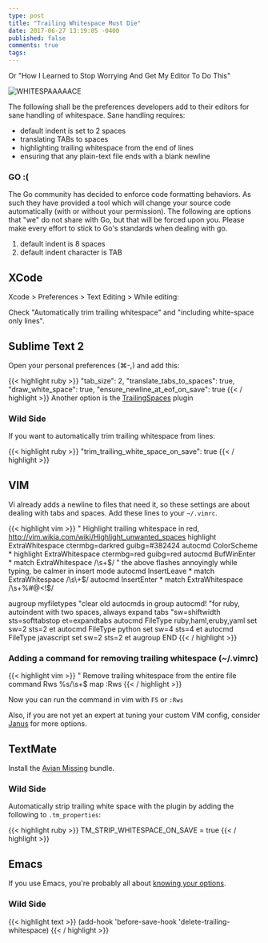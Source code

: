 ```yaml
---
type: post
title: "Trailing Whitespace Must Die"
date: 2017-06-27 13:19:05 -0400
published: false
comments: true
tags:
---
```


Or "How I Learned to Stop Worrying And Get My Editor To Do This"

![WHITESPAAAAACE](http://i.imgur.com/JeYcDUQ.jpg)

The following shall be the preferences developers add to their editors for sane handling of whitespace. Sane handling requires:
* default indent is set to 2 spaces
* translating TABs to spaces
* highlighting trailing whitespace from the end of lines
* ensuring that any plain-text file ends with a blank newline

### GO :(

The Go community has decided to enforce code formatting behaviors.  As such they have provided a tool which will change your source code automatically (with or without your permission).  The following are options that "we" do not share with Go, but that will be forced upon you.  Please make every effort to stick to Go's standards when dealing with go.

1. default indent is 8 spaces
1. default indent character is TAB

## XCode

Xcode > Preferences > Text Editing > While editing:

Check "Automatically trim trailing whitespace" and "including white-space only lines".

## Sublime Text 2

Open your personal preferences (⌘-,) and add this:

{{< highlight ruby >}}
"tab_size": 2,
"translate_tabs_to_spaces": true,
"draw_white_space": true,
"ensure_newline_at_eof_on_save": true
{{< / highlight >}}
Another option is the [TrailingSpaces](https://github.com/SublimeText/TrailingSpaces) plugin

### Wild Side

If you want to automatically trim trailing whitespace from lines:

{{< highlight ruby >}}
"trim_trailing_white_space_on_save": true
{{< / highlight >}}

## VIM

Vi already adds a newline to files that need it, so these settings are about dealing with tabs and spaces. Add these lines to your `~/.vimrc`.

{{< highlight vim >}}
" Highlight trailing whitespace in red, http://vim.wikia.com/wiki/Highlight_unwanted_spaces
highlight ExtraWhitespace ctermbg=darkred guibg=#382424
autocmd ColorScheme * highlight ExtraWhitespace ctermbg=red guibg=red
autocmd BufWinEnter * match ExtraWhitespace /\s\+$/
" the above flashes annoyingly while typing, be calmer in insert mode
autocmd InsertLeave * match ExtraWhitespace /\s\+$/
autocmd InsertEnter * match ExtraWhitespace /\s\+\%#\@<!$/

augroup myfiletypes
  "clear old autocmds in group
  autocmd!
  "for ruby, autoindent with two spaces, always expand tabs
  "sw=shiftwidth sts=softtabstop et=expandtabs
  autocmd FileType ruby,haml,eruby,yaml set sw=2 sts=2 et
  autocmd FileType python set sw=4 sts=4 et
  autocmd FileType javascript set sw=2 sts=2 et
augroup END
{{< / highlight >}}

### Adding a command for removing trailing whitespace (~/.vimrc)

{{< highlight vim >}}
  " Remove trailing whitespace from the entire file
  command Rws %s/\s\+$
  map <F5> :Rws
{{< / highlight >}}

Now you can run the command in vim with `F5` or `:Rws`

Also, if you are not yet an expert at tuning your custom VIM config, consider
[Janus](https://github.com/carlhuda/janus) for more options.

## TextMate

Install the [Avian Missing](https://github.com/elia/avian-missing.tmbundle#strip-trailing-whitespace-on-save) bundle.

### Wild Side

Automatically strip trailing white space with the plugin by adding the following to `.tm_properties`:

{{< highlight ruby >}}
TM_STRIP_WHITESPACE_ON_SAVE = true
{{< / highlight >}}

## Emacs

If you use Emacs, you're probably all about [knowing your options](http://www.emacswiki.org/emacs/DeletingWhitespace).

### Wild Side

{{< highlight text >}}
(add-hook 'before-save-hook 'delete-trailing-whitespace)
{{< / highlight >}}
